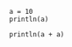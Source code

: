 ```{#id01 pipeStream="a" pipe="scala"}
a = 10
println(a)
```

```{#id01 pipeStream="a" pipe="scala"}
println(a + a)
```
